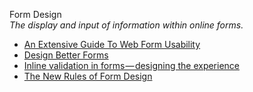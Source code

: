 Form Design    
_The display and input of information within online forms._

*   [An Extensive Guide To Web Form
Usability](https://www.smashingmagazine.com/2011/11/extensive-guide-web-form-usability/)  
*   [Design Better Forms](https://uxdesign.cc/design-better-forms-96fadca0f49c#.tauhj5ayi)  
*   [Inline validation in forms — designing the experience](https://medium.com/wdstack/inline-validation-in-forms-designing-the-experience-123fb34088ce#.2m2d9gurz)  
*   [The New Rules of Form Design](http://www.uxbooth.com/articles/the-new-rules-of-form-design/)  
